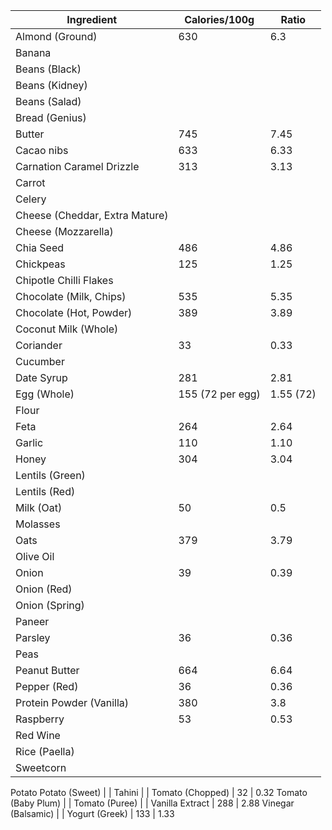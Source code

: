 Ingredient | Calories/100g | Ratio
--- | --- | ---
Almond (Ground) | 630 | 6.3
Banana | |
Beans (Black) | |
Beans (Kidney) | |
Beans (Salad) | |
Bread (Genius) | |
Butter | 745 | 7.45
Cacao nibs | 633 | 6.33
Carnation Caramel Drizzle | 313 | 3.13
Carrot | |
Celery | |
Cheese (Cheddar, Extra Mature) | |
Cheese (Mozzarella) | |
Chia Seed | 486 | 4.86
Chickpeas | 125 | 1.25
Chipotle Chilli Flakes | |
Chocolate (Milk, Chips) | 535 | 5.35
Chocolate (Hot, Powder) | 389  | 3.89
Coconut Milk (Whole) | |
Coriander | 33 | 0.33
Cucumber | |
Date Syrup | 281 | 2.81
Egg (Whole) | 155 (72 per egg) | 1.55 (72)
Flour | |
Feta | 264 | 2.64
Garlic | 110 | 1.10 
Honey | 304 | 3.04
Lentils (Green) | |
Lentils (Red) | |
Milk (Oat) | 50 | 0.5
Molasses | |
Oats | 	379 | 3.79
Olive Oil | |
Onion | 39 | 0.39
Onion (Red) | |
Onion (Spring) | |
Paneer | |
Parsley | 36 | 0.36
Peas | |
Peanut Butter | 664 | 6.64
Pepper (Red) | 36 | 0.36
Protein Powder (Vanilla) | 380 | 3.8
Raspberry | 53 | 0.53
Red Wine | |
Rice (Paella) | |
Sweetcorn | |
Potato
Potato (Sweet) | |
Tahini | |
Tomato (Chopped) | 32 | 0.32
Tomato (Baby Plum) | |
Tomato (Puree) | |
Vanilla Extract | 288 | 2.88
Vinegar (Balsamic) | |
Yogurt (Greek) | 133 | 1.33